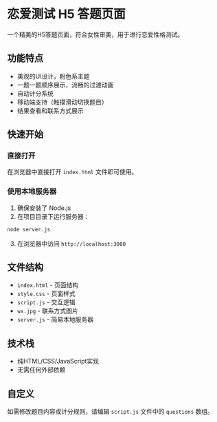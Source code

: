 # 恋爱测试 H5 答题页面

一个精美的H5答题页面，符合女性审美，用于进行恋爱性格测试。

## 功能特点

- 美观的UI设计，粉色系主题
- 一题一题顺序展示，流畅的过渡动画
- 自动计分系统
- 移动端支持（触摸滑动切换题目）
- 结果查看和联系方式展示

## 快速开始

### 直接打开

在浏览器中直接打开 `index.html` 文件即可使用。

### 使用本地服务器

1. 确保安装了 Node.js
2. 在项目目录下运行服务器：

```bash
node server.js
```

3. 在浏览器中访问 `http://localhost:3000`

## 文件结构

- `index.html` - 页面结构
- `style.css` - 页面样式
- `script.js` - 交互逻辑
- `wx.jpg` - 联系方式图片
- `server.js` - 简易本地服务器

## 技术栈

- 纯HTML/CSS/JavaScript实现
- 无需任何外部依赖

## 自定义

如需修改题目内容或计分规则，请编辑 `script.js` 文件中的 `questions` 数组。 